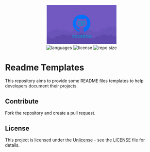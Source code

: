 <div align="center">
  <img src="readme.png" width="230px" />
</div>

<div align="center">
  <img src="https://img.shields.io/github/languages/count/leandro-santi/readme-templates?color=%234169E1&style=flat-square" alt="languages" />
  <img src="https://img.shields.io/github/license/leandro-santi/readme-templates?color=%234169E1&style=flat-square" alt="license" />
  <img src="https://img.shields.io/github/repo-size/leandro-santi/readme-templates?color=%234169E1&style=flat-square" alt="repo size" />
</div>

# Readme Templates

This repository aims to provide some README files templates to help developers document their projects.

## Contribute

Fork the repository and create a pull request.

## License

This project is licensed under the [Unlicense](https://unlicense.org/) - see the [LICENSE](LICENSE) file for details.